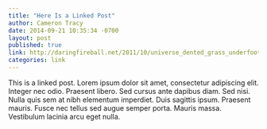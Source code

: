 ```yaml
---
title: "Here Is a Linked Post"
author: Cameron Tracy
date: 2014-09-21 10:35:34 -0700
layout: post
published: true
link: http://daringfireball.net/2011/10/universe_dented_grass_underfoot
categories: link
---
```

This is a linked post. Lorem ipsum dolor sit amet, consectetur adipiscing elit. Integer nec odio. Praesent libero. Sed cursus ante dapibus diam. Sed nisi. Nulla quis sem at nibh elementum imperdiet. Duis sagittis ipsum. Praesent mauris. Fusce nec tellus sed augue semper porta. Mauris massa. Vestibulum lacinia arcu eget nulla.